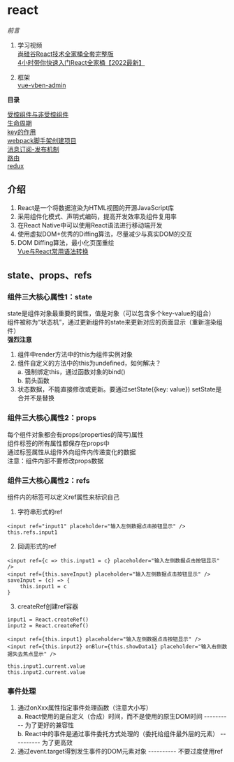 # react

*前言*
1. 学习视频 <br>
[尚硅谷React技术全家桶全套完整版](https://www.bilibili.com/video/BV1wy4y1D7JT) <br>
[4小时带你快速入门React全家桶【2022最新】](https://www.bilibili.com/video/BV1tY411G7UP)

2. 框架 <br>
[vue-vben-admin](https://github.com/vbenjs/vue-vben-admin/blob/main/README.zh-CN.md)

**目录**

[受控组件与非受控组件](https://github.com/orangleLi/react/blob/main/受控组件与非受控组件.md) <br>
[生命周期](https://github.com/orangleLi/react/blob/main/生命周期.md) <br>
[key的作用](https://github.com/orangleLi/react/blob/main/key的作用.md) <br>
[webpack脚手架创建项目](https://github.com/orangleLi/react/blob/main/webpack脚手架创建项目.md) <br>
[消息订阅-发布机制](https://github.com/orangleLi/react/blob/main/消息订阅-发布机制.md) <br>
[路由](https://github.com/orangleLi/react/blob/main/路由.md) <br>
[redux](https://github.com/orangleLi/react/blob/main/redux.md)

## 介绍

1. React是一个将数据渲染为HTML视图的开源JavaScript库
2. 采用组件化模式、声明式编码，提高开发效率及组件复用率
3. 在React Native中可以使用React语法进行移动端开发
4. 使用虚拟DOM+优秀的Diffing算法，尽量减少与真实DOM的交互
5. DOM Diffing算法，最小化页面重绘 <br>
[Vue与React常用语法转换](https://juejin.cn/post/7044311646604361735)

## state、props、refs

### 组件三大核心属性1：state

state是组件对象最重要的属性，值是对象（可以包含多个key-value的组合） <br>
组件被称为“状态机”，通过更新组件的state来更新对应的页面显示（重新渲染组件） <br>
**强烈注意**
1. 组件中render方法中的this为组件实例对象
2. 组件自定义的方法中的this为undefined，如何解决？ <br>
  a. 强制绑定this，通过函数对象的bind() <br>
  b. 箭头函数
3. 状态数据，不能直接修改或更新。要通过setState({key: value}) setState是合并不是替换

### 组件三大核心属性2：props

每个组件对象都会有props(properties的简写)属性 <br>
组件标签的所有属性都保存在props中 <br>
通过标签属性从组件外向组件内传递变化的数据 <br>
注意：组件内部不要修改props数据

### 组件三大核心属性2：refs

组件内的标签可以定义ref属性来标识自己
1. 字符串形式的ref

```
<input ref="input1" placeholder="输入左侧数据点击按钮显示" />
this.refs.input1
```

2. 回调形式的ref

```
<input ref={c => this.input1 = c} placeholder="输入左侧数据点击按钮显示" />
<input ref={this.saveInput} placeholder="输入左侧数据点击按钮显示" />
saveInput = (c) => {
    this.input1 = c
}
```

3. createRef创建ref容器

```
input1 = React.createRef()
input2 = React.createRef()

<input ref={this.input1} placeholder="输入左侧数据点击按钮显示" />
<input ref={this.input2} onBlur={this.showData1} placeholder="输入右侧数据失去焦点显示" />

this.input1.current.value
this.input2.current.value
```

### 事件处理

1. 通过onXxx属性指定事件处理函数（注意大小写） <br>
  a. React使用的是自定义（合成）时间，而不是使用的原生DOM时间   ----------   为了更好的兼容性 <br>
  b. React中的事件是通过事件委托方式处理的（委托给组件最外层的元素）   ----------   为了更高效
2. 通过event.target得到发生事件的DOM元素对象   ----------   不要过度使用ref
